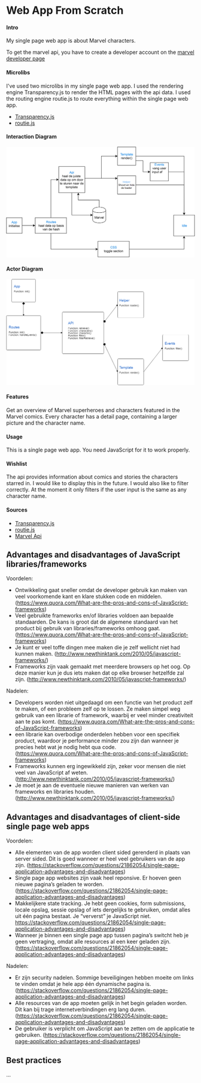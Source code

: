 # Web App From Scratch

#### Intro

My single page web app is about Marvel characters.

To get the marvel api, you have to create a developer account on the [marvel developer page](https://developer.marvel.com/)

#### Microlibs

I've used two microlibs in my single page web app. I used the rendering engine Transparency.js to render the HTML pages with the api data. I used the routing engine routie.js to route everything within the single page web app.

- [Transparency.js](https://github.com/leonidas/transparency)
- [routie.js](http://projects.jga.me/routie/)

#### Interaction Diagram

![](https://github.com/RobinFrugte97/wafs/blob/master/images/VisualizedFlow.jpg)

#### Actor Diagram

![](https://github.com/RobinFrugte97/wafs/blob/master/images/MethodDiagram.png)

#### Features

Get an overview of Marvel superheroes and characters featured in the Marvel comics.
Every character has a detail page, containing a larger picture and the character name.

#### Usage

This is a single page web app. You need JavaScript for it to work properly.

#### Wishlist

The api provides information about comics and stories the characters starred in. I would like to display this in the future.
I would also like to filter correctly. At the moment it only filters if the user input is the same as any character name.

#### Sources

- [Transparency.js](https://github.com/leonidas/transparency)
- [routie.js](http://projects.jga.me/routie/)
- [Marvel Api](https://developer.marvel.com/)

## Advantages and disadvantages of JavaScript libraries/frameworks

Voordelen:
- Ontwikkeling gaat sneller omdat de developer gebruik kan maken van veel voorkomende kant en klare stukken code en middelen. (https://www.quora.com/What-are-the-pros-and-cons-of-JavaScript-frameworks) 
- Veel gebruikte frameworks en/of libraries voldoen aan bepaalde standaarden. De kans is groot dat de algemene standaard van het product bij gebruik van libraries/frameworks omhoog gaat. (https://www.quora.com/What-are-the-pros-and-cons-of-JavaScript-frameworks)
- Je kunt er veel toffe dingen mee maken die je zelf wellicht niet had kunnen maken.  (http://www.newthinktank.com/2010/05/javascript-frameworks/) 
- Frameworks zijn vaak gemaakt met meerdere browsers op het oog. Op deze manier kun je dus iets maken dat op elke browser hetzelfde zal zijn. (http://www.newthinktank.com/2010/05/javascript-frameworks/)


Nadelen: 
- Developers worden niet uitgedaagd om een functie van het product zelf te maken, of een probleem zelf op te lossen. Ze maken simpel weg gebruik van een librarie of framework, waarbij er veel minder creativiteit aan te pas komt. (https://www.quora.com/What-are-the-pros-and-cons-of-JavaScript-frameworks)
- een librarie kan overbodige onderdelen hebben voor een specifiek product, waardoor je performance minder zou zijn dan wanneer je precies hebt wat je nodig hebt qua code. (https://www.quora.com/What-are-the-pros-and-cons-of-JavaScript-frameworks)
- Frameworks kunnen erg ingewikkeld zijn, zeker voor mensen die niet veel van JavaScript af weten. (http://www.newthinktank.com/2010/05/javascript-frameworks/)
- Je moet je aan de eventuele nieuwe manieren van werken van frameworks en libraries houden. (http://www.newthinktank.com/2010/05/javascript-frameworks/)


## Advantages and disadvantages of client-side single page web apps

Voordelen:
- Alle elementen van de app worden client sided gerenderd in plaats van server sided. Dit is goed wanneer er heel veel gebruikers van de app zijn. (https://stackoverflow.com/questions/21862054/single-page-application-advantages-and-disadvantages) 
- Single page app websites zijn vaak heel reponsive. Er hoeven geen nieuwe pagina’s geladen te worden. (https://stackoverflow.com/questions/21862054/single-page-application-advantages-and-disadvantages) 
- Makkelijkere state tracking. Je hebt geen cookies, form submissions, locale opslag, sessie opslag of iets dergelijks te gebruiken, omdat alles uit één pagina bestaat. Je “ververst” je JavaScript niet. https://stackoverflow.com/questions/21862054/single-page-application-advantages-and-disadvantages)  
- Wanneer je binnen een single page app tussen pagina’s switcht heb je geen vertraging, omdat alle resources al een keer geladen zijn. (https://stackoverflow.com/questions/21862054/single-page-application-advantages-and-disadvantages) 

Nadelen:
- Er zijn security nadelen. Sommige beveiligingen hebben moeite om links te vinden omdat je hele app één dynamische pagina is. (https://stackoverflow.com/questions/21862054/single-page-application-advantages-and-disadvantages) 
- Alle resources van de app moeten gelijk in het begin geladen worden. Dit kan bij trage internetverbindingen erg lang duren. (https://stackoverflow.com/questions/21862054/single-page-application-advantages-and-disadvantages) 
- De gebruiker is verplicht om JavaScript aan te zetten om de applicatie te gebruiken. (https://stackoverflow.com/questions/21862054/single-page-application-advantages-and-disadvantages) 


## Best practices
...
